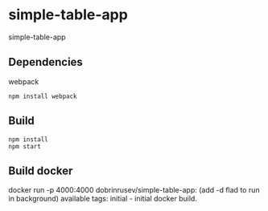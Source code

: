 # simple-table-app

simple-table-app

## Dependencies

webpack
```
npm install webpack
```

## Build

```
npm install
npm start
```

## Build docker 
docker run -p 4000:4000 dobrinrusev/simple-table-app:<tag> (add -d flad to run in background)
available tags:
initial - initial docker build.
